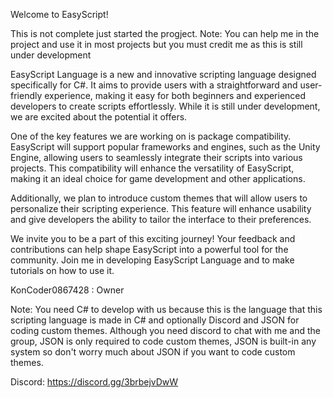 Welcome to EasyScript!

This is not complete just started the progject. Note: You can help me in the project and use it in most projects but you must credit me as this is still under development

EasyScript Language is a new and innovative scripting language designed specifically for C#. It aims to provide users with a straightforward and user-friendly experience, making it easy for both beginners and experienced developers to create scripts effortlessly. While it is still under development, we are excited about the potential it offers.

One of the key features we are working on is package compatibility. EasyScript will support popular frameworks and engines, such as the Unity Engine, allowing users to seamlessly integrate their scripts into various projects. This compatibility will enhance the versatility of EasyScript, making it an ideal choice for game development and other applications.

Additionally, we plan to introduce custom themes that will allow users to personalize their scripting experience. This feature will enhance usability and give developers the ability to tailor the interface to their preferences.

We invite you to be a part of this exciting journey! Your feedback and contributions can help shape EasyScript into a powerful tool for the community. Join me in developing EasyScript Language and to make tutorials on how to use it.

KonCoder0867428 : Owner

Note: You need C# to develop with us because this is the language that this scripting language is made in C# and optionally Discord and JSON for coding custom themes. Although you need discord to chat with me and the group, JSON is only required to code custom themes, JSON is built-in any system so don't worry much about JSON if you want to code custom themes.

Discord: https://discord.gg/3brbejvDwW